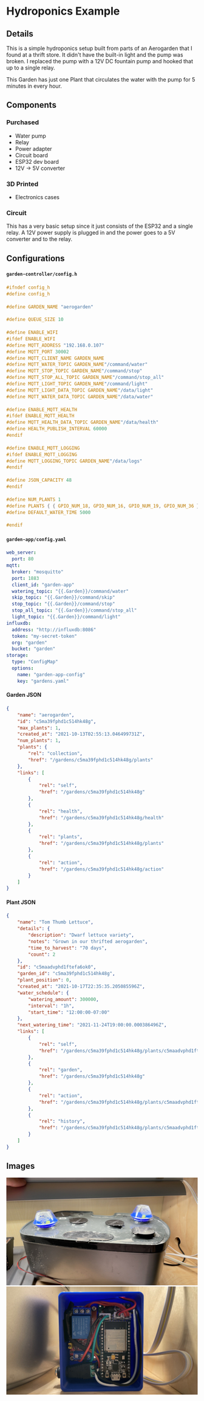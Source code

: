 # Hydroponics Example

## Details
This is a simple hydroponics setup built from parts of an Aerogarden that I found at a thrift store. It didn't have the built-in light and the pump was broken. I replaced the pump with a 12V DC fountain pump and hooked that up to a single relay.

This Garden has just one Plant that circulates the water with the pump for 5 minutes in every hour.

## Components

### Purchased
- Water pump
- Relay
- Power adapter
- Circuit board
- ESP32 dev board
- 12V -> 5V converter

### 3D Printed
- Electronics cases

### Circuit
This has a very basic setup since it just consists of the ESP32 and a single relay. A 12V power supply is plugged in and the power goes to a 5V converter and to the relay.

## Configurations
<!-- tabs:start -->
#### **`garden-controller/config.h`**
```c
#ifndef config_h
#define config_h

#define GARDEN_NAME "aerogarden"

#define QUEUE_SIZE 10

#define ENABLE_WIFI
#ifdef ENABLE_WIFI
#define MQTT_ADDRESS "192.168.0.107"
#define MQTT_PORT 30002
#define MQTT_CLIENT_NAME GARDEN_NAME
#define MQTT_WATER_TOPIC GARDEN_NAME"/command/water"
#define MQTT_STOP_TOPIC GARDEN_NAME"/command/stop"
#define MQTT_STOP_ALL_TOPIC GARDEN_NAME"/command/stop_all"
#define MQTT_LIGHT_TOPIC GARDEN_NAME"/command/light"
#define MQTT_LIGHT_DATA_TOPIC GARDEN_NAME"/data/light"
#define MQTT_WATER_DATA_TOPIC GARDEN_NAME"/data/water"

#define ENABLE_MQTT_HEALTH
#ifdef ENABLE_MQTT_HEALTH
#define MQTT_HEALTH_DATA_TOPIC GARDEN_NAME"/data/health"
#define HEALTH_PUBLISH_INTERVAL 60000
#endif

#define ENABLE_MQTT_LOGGING
#ifdef ENABLE_MQTT_LOGGING
#define MQTT_LOGGING_TOPIC GARDEN_NAME"/data/logs"
#endif

#define JSON_CAPACITY 48
#endif

#define NUM_PLANTS 1
#define PLANTS { { GPIO_NUM_18, GPIO_NUM_16, GPIO_NUM_19, GPIO_NUM_36 } }
#define DEFAULT_WATER_TIME 5000

#endif
```

#### **`garden-app/config.yaml`**
```yaml
web_server:
  port: 80
mqtt:
  broker: "mosquitto"
  port: 1883
  client_id: "garden-app"
  watering_topic: "{{.Garden}}/command/water"
  skip_topic: "{{.Garden}}/command/skip"
  stop_topic: "{{.Garden}}/command/stop"
  stop_all_topic: "{{.Garden}}/command/stop_all"
  light_topic: "{{.Garden}}/command/light"
influxdb:
  address: "http://influxdb:8086"
  token: "my-secret-token"
  org: "garden"
  bucket: "garden"
storage:
  type: "ConfigMap"
  options:
    name: "garden-app-config"
    key: "gardens.yaml"
```

#### **Garden JSON**
```json
{
    "name": "aerogarden",
    "id": "c5ma39fphd1c514hk48g",
    "max_plants": 1,
    "created_at": "2021-10-13T02:55:13.046499731Z",
    "num_plants": 1,
    "plants": {
        "rel": "collection",
        "href": "/gardens/c5ma39fphd1c514hk48g/plants"
    },
    "links": [
        {
            "rel": "self",
            "href": "/gardens/c5ma39fphd1c514hk48g"
        },
        {
            "rel": "health",
            "href": "/gardens/c5ma39fphd1c514hk48g/health"
        },
        {
            "rel": "plants",
            "href": "/gardens/c5ma39fphd1c514hk48g/plants"
        },
        {
            "rel": "action",
            "href": "/gardens/c5ma39fphd1c514hk48g/action"
        }
    ]
}
```

#### **Plant JSON**
```json
{
    "name": "Tom Thumb Lettuce",
    "details": {
        "description": "Dwarf lettuce variety",
        "notes": "Grown in our thrifted aerogarden",
        "time_to_harvest": "70 days",
        "count": 2
    },
    "id": "c5maadvphd1ftefa6ok0",
    "garden_id": "c5ma39fphd1c514hk48g",
    "plant_position": 0,
    "created_at": "2021-10-17T22:35:35.205085596Z",
    "water_schedule": {
        "watering_amount": 300000,
        "interval": "1h",
        "start_time": "12:00:00-07:00"
    },
    "next_watering_time": "2021-11-24T19:00:00.000386496Z",
    "links": [
        {
            "rel": "self",
            "href": "/gardens/c5ma39fphd1c514hk48g/plants/c5maadvphd1ftefa6ok0"
        },
        {
            "rel": "garden",
            "href": "/gardens/c5ma39fphd1c514hk48g"
        },
        {
            "rel": "action",
            "href": "/gardens/c5ma39fphd1c514hk48g/plants/c5maadvphd1ftefa6ok0/action"
        },
        {
            "rel": "history",
            "href": "/gardens/c5ma39fphd1c514hk48g/plants/c5maadvphd1ftefa6ok0/history"
        }
    ]
}
```
<!-- tabs:end -->

## Images
![Aerogarden](_images/hydroponics_example/aerogarden.jpeg)
![Electronics](_images/hydroponics_example/electronics.jpeg)
